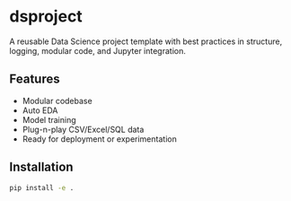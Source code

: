# dsproject

A reusable Data Science project template with best practices in structure, logging, modular code, and Jupyter integration.

## Features
- Modular codebase
- Auto EDA
- Model training
- Plug-n-play CSV/Excel/SQL data
- Ready for deployment or experimentation

## Installation
```bash
pip install -e .
